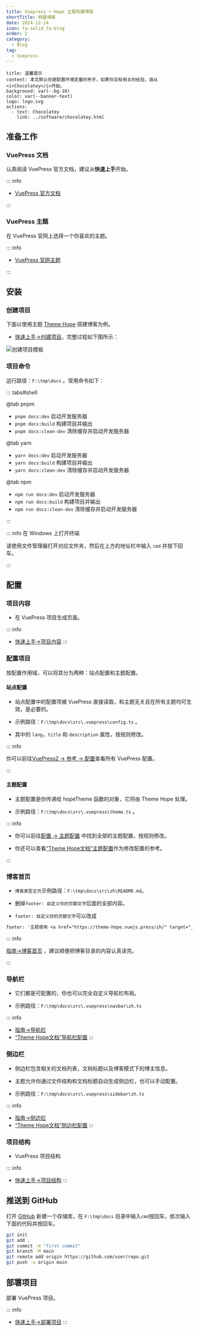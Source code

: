 ```yaml
---
title: Vuepress + Hope 主题构建博客
shortTitle: 构建博客
date: 2024-12-24
icon: fa-solid fa-blog
order: 2
category:
  - Blog
tag:
  - Vuepress
---
```


```component VPBanner
title: 温馨提示
content: 本文默认你是配置环境变量的熟手，如果你没有相关的经验，请从<i>Chocolatey</i>开始。
background: var(--bg-10)
color: var(--banner-text)
logo: logo.svg
actions:
  - text: Chocolatey
    link: ../software/chocolatey.html
```

## 准备工作

### VuePress 文档

认真阅读 VuePress 官方文档，建议从**快速上手**开始。

::: info 

- [VuePress 官方文档](https://vuejs.press/zh/)

:::


### VuePress 主题

在 VuePress 官网上选择一个你喜欢的主题。

::: info 

- [VuePress 官网主题](https://marketplace.vuejs.press/zh/themes/)

:::

## 安装

### 创建项目

下面以使用主题 [Theme Hope](https://theme-hope.vuejs.press/zh/) 搭建博客为例。

- [快速上手→创建项目](https://theme-hope.vuejs.press/zh/get-started/create.html)，完整过程如下图所示：

![创建项目模板](./assets/ins-blog.png)


### 项目命令

运行路径：`F:\tmp\docs` 。常用命令如下：

::: tabs#shell

@tab pnpm

- `pnpm docs:dev` 启动开发服务器
- `pnpm docs:build` 构建项目并输出
- `pnpm docs:clean-dev` 清除缓存并启动开发服务器

@tab yarn

- `yarn docs:dev` 启动开发服务器
- `yarn docs:build` 构建项目并输出
- `yarn docs:clean-dev` 清除缓存并启动开发服务器

@tab npm

- `npm run docs:dev` 启动开发服务器
- `npm run docs:build` 构建项目并输出
- `npm run docs:clean-dev` 清除缓存并启动开发服务器

:::

::: info 在 Windows 上打开终端

请使用文件管理器打开对应文件夹，然后在上方的地址栏中输入 `cmd` 并按下回车。

:::

## 配置

### 项目内容

- 在 VuePress 项目生成页面。

::: info
- [快速上手→项目内容](https://theme-hope.vuejs.press/zh/get-started/content.html)
:::

### 配置项目

按配置作用域，可以将其分为两种：站点配置和主题配置。


#### 站点配置

- 站点配置中的配置项被 VuePress 直接读取，和主题无关且在所有主题均可生效，是必要的。

- 示例路径：`F:\tmp\docs\src\.vuepress\config.ts` 。

- 其中的 `lang`，`title` 和 `description` 属性，按规则修改。

::: info

你可以前往[VuePress2 → 参考 → 配置](https://vuejs.press/zh/reference/config.html)查看所有 VuePress 配置。

:::

#### 主题配置

- 主题配置是你传递给 hopeTheme 函数的对象，它将由 Theme Hope 处理。

- 示例路径：`F:\tmp\docs\src\.vuepress\theme.ts` 。

::: info

- 你可以前往[配置 → 主题配置](https://theme-hope.vuejs.press/zh/config/) 中找到全部的主题配置，按规则修改。

- 你还可以查看[“Theme Hope文档”主题配置](https://github.com/vuepress-theme-hope/vuepress-theme-hope/blob/main/docs/theme/src/.vuepress/config.ts)作为修改配置的参考。

:::

### 博客首页

- `博客类型主页`示例路径：`F:\tmp\docs\src\zh\README.md`。

- 删掉`footer: 自定义你的页脚文字`后面的全部内容。
  
- `footer: 自定义你的页脚文字`可以改成
  
```txt
footer: '主题使用 <a href="https://theme-hope.vuejs.press/zh/" target="_blank">VuePress Theme Hope</a>'
```

::: info

[指南→博客首页](https://theme-hope.vuejs.press/zh/guide/blog/home.html) ，建议顺便把博客目录的内容认真读完。

:::

### 导航栏

- 它们都是可配置的，你也可以完全自定义导航栏布局。

- 示例路径：`F:\tmp\docs\src\.vuepress\navbar\zh.ts`

::: info

- [指南→导航栏](https://theme-hope.vuejs.press/zh/guide/layout/navbar.html) 
- [“Theme Hope文档”导航栏配置](https://github.com/vuepress-theme-hope/vuepress-theme-hope/blob/main/docs/theme/src/.vuepress/navbar/zh.ts)
:::

### 侧边栏

- 侧边栏包含相关的文档列表，文档标题以及博客模式下的博主信息。

- 主题允许你通过文件结构和文档标题自动生成侧边栏，也可以手动配置。

- 示例路径：`F:\tmp\docs\src\.vuepress\sidebar\zh.ts`


::: info
- [指南→侧边栏](https://theme-hope.vuejs.press/zh/guide/layout/sidebar.html) 
- [“Theme Hope文档”侧边栏配置](https://github.com/vuepress-theme-hope/vuepress-theme-hope/blob/main/docs/theme/src/.vuepress/sidebar/zh.ts)
:::

### 项目结构

- VuePress 项目结构

::: info
- [快速上手→项目结构](https://theme-hope.vuejs.press/zh/get-started/structure.html)
:::

## 推送到 GitHub

打开 [GitHub](https://github.com/) 新建一个存储库，在 `F:\tmp\docs` 目录中输入`cmd`按回车，依次输入下面的代码并按回车。

```sh
git init
git add .
git commit -m "first commit"
git branch -M main
git remote add origin https://github.com/user/repo.git
git push -u origin main
```

## 部署项目

部署 VuePress 项目。

::: info
- [快速上手→部署项目](https://theme-hope.vuejs.press/zh/get-started/deploy.html)
:::
